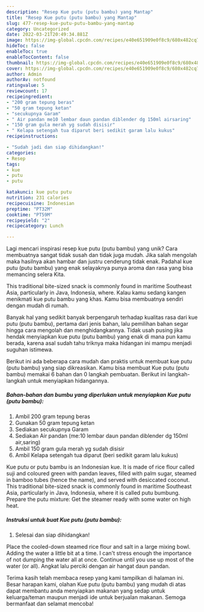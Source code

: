 ```yaml
---
description: "Resep Kue putu (putu bambu) yang Mantap"
title: "Resep Kue putu (putu bambu) yang Mantap"
slug: 477-resep-kue-putu-putu-bambu-yang-mantap
category: Uncategorized
date: 2022-03-21T20:49:34.881Z
image: https://img-global.cpcdn.com/recipes/e40e651909e0f8c9/680x482cq70/kue-putu-putu-bambu-foto-resep-utama.jpg
hideToc: false
enableToc: true
enableTocContent: false
thumbnail: https://img-global.cpcdn.com/recipes/e40e651909e0f8c9/680x482cq70/kue-putu-putu-bambu-foto-resep-utama.jpg
cover: https://img-global.cpcdn.com/recipes/e40e651909e0f8c9/680x482cq70/kue-putu-putu-bambu-foto-resep-utama.jpg
author: Admin
authorAv: notfound
ratingvalue: 5
reviewcount: 17
recipeingredient:
- "200 gram tepung beras"
- "50 gram tepung ketan"
- "secukupnya Garam"
- " Air pandan me10 lembar daun pandan diblender dg 150ml airsaring"
- "150 gram gula merah yg sudah disisir"
- " Kelapa setengah tua diparut beri sedikit garam lalu kukus"
recipeinstructions:

- "Sudah jadi dan siap dihidangkan!"
categories:
- Resep
tags:
- kue
- putu
- putu

katakunci: kue putu putu 
nutrition: 231 calories
recipecuisine: Indonesian
preptime: "PT32M"
cooktime: "PT59M"
recipeyield: "2"
recipecategory: Lunch

---
```





Lagi mencari inspirasi resep kue putu (putu bambu) yang unik? Cara membuatnya sangat tidak susah dan tidak juga mudah. Jika salah mengolah maka hasilnya akan hambar dan justru cenderung tidak enak. Padahal kue putu (putu bambu) yang enak selayaknya punya aroma dan rasa yang bisa memancing selera Kita.





This traditional bite-sized snack is commonly found in maritime Southeast Asia, particularly in Java, Indonesia, where. Kalau kamu sedang kangen menikmati kue putu bambu yang khas. Kamu bisa membuatnya sendiri dengan mudah di rumah.

Banyak hal yang sedikit banyak berpengaruh terhadap kualitas rasa dari kue putu (putu bambu), pertama dari jenis bahan, lalu pemilihan bahan segar hingga cara mengolah dan menghidangkannya. Tidak usah pusing jika hendak menyiapkan kue putu (putu bambu) yang enak di mana pun kamu berada, karena asal sudah tahu triknya maka hidangan ini mampu menjadi suguhan istimewa.






Berikut ini ada beberapa cara mudah dan praktis untuk membuat kue putu (putu bambu) yang siap dikreasikan. Kamu bisa membuat Kue putu (putu bambu) memakai 6 bahan dan 0 langkah pembuatan. Berikut ini langkah-langkah untuk menyiapkan hidangannya.

<!--inarticleads1-->

##### Bahan-bahan dan bumbu yang diperlukan untuk menyiapkan Kue putu (putu bambu):

1. Ambil 200 gram tepung beras
1. Gunakan 50 gram tepung ketan
1. Sediakan secukupnya Garam
1. Sediakan  Air pandan (me:10 lembar daun pandan diblender dg 150ml air,saring)
1. Ambil 150 gram gula merah yg sudah disisir
1. Ambil  Kelapa setengah tua diparut (beri sedikit garam lalu kukus)


Kue putu or putu bambu is an Indonesian kue. It is made of rice flour called suji and coloured green with pandan leaves, filled with palm sugar, steamed in bamboo tubes (hence the name), and served with desiccated coconut. This traditional bite-sized snack is commonly found in maritime Southeast Asia, particularly in Java, Indonesia, where it is called putu bumbung. Prepare the putu mixture: Get the steamer ready with some water on high heat. 

<!--inarticleads2-->

##### Instruksi untuk buat Kue putu (putu bambu):


1. Selesai dan siap dihidangkan!

Place the cooled-down steamed rice flour and salt in a large mixing bowl. Adding the water a little bit at a time. I can&#39;t stress enough the importance of not dumping the water all at once. Continue until you use up most of the water (or all). Angkat lalu perciki dengan air hangat daun pandan. 

Terima kasih telah membaca resep yang kami tampilkan di halaman ini. Besar harapan kami, olahan Kue putu (putu bambu) yang mudah di atas dapat membantu anda menyiapkan makanan yang sedap untuk keluarga/teman maupun menjadi ide untuk berjualan makanan. Semoga bermanfaat dan selamat mencoba!
